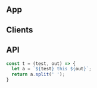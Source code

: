 ## App

## Clients

## API

```javascript
const t = (test, out) => {
  let a = `${test} this ${out}`;
  return a.split(' ');
}
```
